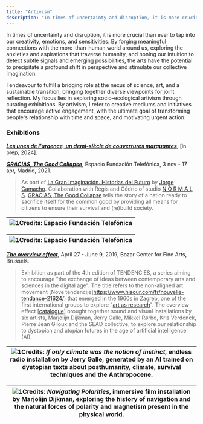 ```yaml
---
title: "Artivism"
description: "In times of uncertainty and disruption, it is more crucial than ever to tap into our creativity, emotions, and sensitivities."
---
```

In times of uncertainty and disruption, it is more crucial than ever to tap into our creativity, emotions, and sensitivities. By forging meaningful connections with the more-than-human world around us, exploring the anxieties and aspirations that traverse humanity, and honing our intuition to detect subtle signals and emerging possibilities, the arts have the potential to precipitate a profound shift in perspective and stimulate our collective imagination.

I endeavour to fulfill a bridging role at the nexus of science, art, and a sustainable transition, bringing together diverse viewpoints for joint reflection. My focus lies in exploring socio-ecological artivism through curating exhibitions. By artivism, I refer to creative mediums and initiatives that encourage active engagement, with the ultimate goal of transforming people's relationship with time and space, and motivating urgent action.

### Exhibitions

***[Les unes de l'urgence, un demi-siècle de couvertures marquantes](http:s://)***, [in prep, 2024]. 

***[GRACIAS, The Good Collapse](https://normalfutu.re/uncategorized/grasias-the-good-collapse-exhibition/)***, Espacio Fundación Telefónica, 3 nov - 17 apr, Madrid, 2021.  
> As part of [La Gran Imaginación. Historias del Futuro]([https://www.fundaciontelefonica.com/exposiciones/la-gran-imaginacion-historias-del-futuro/](https://www.fundaciontelefonica.com/exposiciones/la-gran-imaginacion-historias-del-futuro/)) by [Jorge Camacho]([https://www.iftf.org/people/jorge-camacho-rojas/](https://www.iftf.org/people/jorge-camacho-rojas/)). Collaboration with Régis and Cédric of studio [N O R M A L S]([https://normalfutu.re/](https://normalfutu.re/)). [GRACIAS, The Good Collapse]([https://normalfutu.re/studio/grasias-the-good-collapse-digital-catalogue/](https://normalfutu.re/studio/grasias-the-good-collapse-digital-catalogue/)) tells the story of a nation ready to sacrifice itself for the common good by providing all means for citizens to ensure their survival and (re)build society.

|![1](/img/good-collapse-1.jpg)Credits: Espacio Fundación Telefónica|
|---|

|![1](/img/good-collapse-2.jpg)Credits: Espacio Fundación Telefónica|
|---|

***[The overview effect](https://www.bozar.be/fr/calendrier/tendencies-19)***, April 27 - June 9, 2019, Bozar Center for Fine Arts, Brussels. 
>Exhibition as part of the 4th edition of TENDENCIES, a series aiming to encourage "the exchange of ideas between contemporary arts and sciences in the digital age". The title refers to the non-aligned art movement [Nove tendencije]https://www.hisour.com/fr/nouvelle-tendance-21624/) that emerged in the 1960s in Zagreb, one of the first international groups to explore "[art as research](https://www.tingenesmetode.no/images/PDF/Litteratur_MK/Bjerregaard_Introduction.pdf)". The overview effect [[catalogue](/img/overview-effect.pdf)] brought together sound and visual installations by six artists, Marjolijn Dijkman, Jerry Galle, Mikkel Rørbo, Kris Verdonck, Pierre Jean Giloux and the SEAD collective, to explore our relationship to dystopian and utopian futures in the age of artificial intelligence (AI).

|![1](/img/overview-effect-1.jpg)Credits: *If only climate was the notion of instinct*, endless radio installation by Jerry Galle, generated by an AI trained on dystopian texts about posthumanity, climate, survival techniques and the Anthropocene.| 
|---|

|![1](/img/overview-effect-2.jpg)Credits: *Navigating Polarities*, immersive film installation by Marjolijn Dijkman, exploring the history of navigation and the natural forces of polarity and magnetism present in the physical world.|
|---|